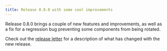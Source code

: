 ```yaml
---
title: Release 0.8.0 with some cool improvements
---
```


Release 0.8.0 brings a couple of new features and improvements, as well
as a fix for a regression bug preventing some components from being
rotated.

Check out the [release letter](/docs/releases/release-0.8.0/index.html)
for a description of what has changed with the new release.
